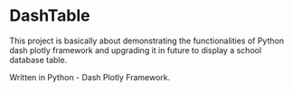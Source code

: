 # DashTable

This project is basically about demonstrating the functionalities of Python dash plotly framework and upgrading it in future to display a school database table.

Written in Python - Dash Plotly Framework.
